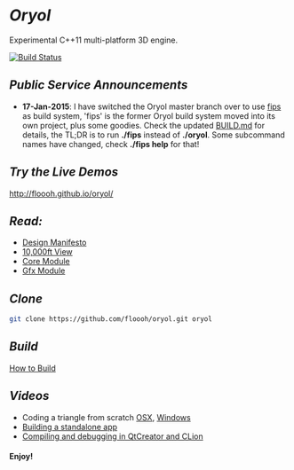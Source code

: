 # _Oryol_
 
Experimental C++11 multi-platform 3D engine.

[![Build Status](https://travis-ci.org/floooh/oryol.svg?branch=master)](https://travis-ci.org/floooh/oryol)

## _Public Service Announcements_

- **17-Jan-2015**: I have switched the Oryol master branch over to use 
[fips](http://floooh.github.com/fips) as 
build system, 'fips' is the former Oryol build system moved into its
own project, plus some goodies. Check the updated [BUILD.md](doc/BUILD.md) for
details, the TL;DR is to run **./fips** instead of **./oryol**. Some subcommand
names have changed, check **./fips help** for that!

## _Try the Live Demos_

http://floooh.github.io/oryol/

## _Read:_

* [Design Manifesto](doc/DESIGN-MANIFESTO.md)
* [10,000ft View](doc/OVERVIEW.md)
* [Core Module](code/Modules/Core/README.md)
* [Gfx Module](code/Modules/Gfx/README.md)

## _Clone_

```bash
git clone https://github.com/floooh/oryol.git oryol
```

## _Build_

[How to Build](doc/BUILD.md)

## _Videos_

- Coding a triangle from scratch [OSX](http://www.youtube.com/watch?v=B5R0uE5IMZs), [Windows](http://www.youtube.com/watch?v=fcmOhvVd80o)
- [Building a standalone app](https://www.youtube.com/watch?v=z8nwrGh2Zsc)
- [Compiling and debugging in QtCreator and CLion](https://www.youtube.com/watch?v=Sp5TywYeNzE)

#### Enjoy! ####




